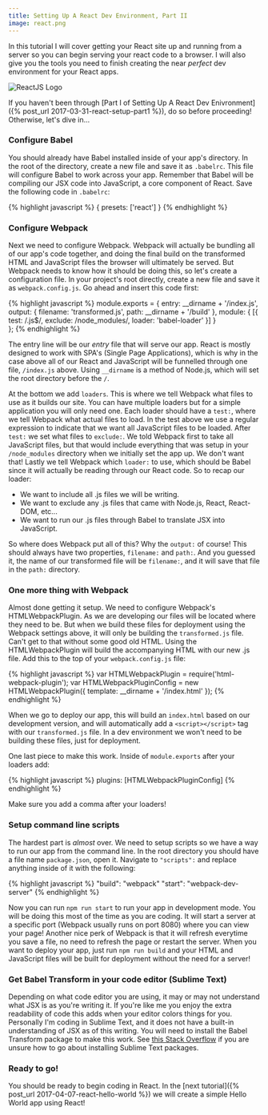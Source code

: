 ```yaml
---
title: Setting Up A React Dev Environment, Part II
image: react.png
---
```


In this tutorial I will cover getting your React site up and running from a server so you can begin serving your react code to a browser. I will also give you the tools you need to finish creating the near _perfect_ dev environment for your React apps.

<div class="img-container"><img src="{{ "/assets/preview_images/reactjspt2.jpg" | relative_url }}" alt="ReactJS Logo" class="article-image"></div>

If you haven't been through [Part I of Setting Up A React Dev Enivronment]({% post_url 2017-03-31-react-setup-part1 %}), do so before proceeding! Otherwise, let's dive in...

### Configure Babel

You should already have Babel installed inside of your app's directory. In the root of the directory, create a new file and save it as `.babelrc`. This file will configure Babel to work across your app. Remember that Babel will be compiling our JSX code into JavaScript, a core component of React. Save the following code in `.babelrc`:

{% highlight javascript %}
{ presets: ['react'] }
{% endhighlight %}

### Configure Webpack

Next we need to configure Webpack. Webpack will actually be bundling all of our app's code together, and doing the final build on the transformed HTML and JavaScript files the browser will ultimately be served. But Webpack needs to know how it should be doing this, so let's create a configuration file. In your project's root directly, create a new file and save it as `webpack.config.js`. Go ahead and insert this code first:

{% highlight javascript %}
module.exports = {
  entry: __dirname + '/index.js',
  output: {
    filename: 'transformed.js',
    path: __dirname + '/build'
  },
  module: {
    [{
      test: /\.js$/,
      exclude: /node_modules/,
      loader: 'babel-loader'
    }]
  }  
};
{% endhighlight %}

The entry line will be our _entry_ file that will serve our app. React is mostly designed to work with SPA's (Single Page Applications), which is why in the case above all of our React and JavaScript will be funnelled through one file, `/index.js` above. Using `__dirname` is a method of Node.js, which will set the root directory before the `/`. 

At the bottom we add `loaders`. This is where we tell Webpack what files to use as it builds our site. You can have multiple loaders but for a simple application you will only need one. Each loader should have a `test:`, where we tell Webpack what actual files to load. In the test above we use a regular expression to indicate that we want all JavaScript files to be loaded. After `test:` we set what files to `exclude:`. We told Webpack first to take all JavaScript files, but that would include everything that was setup in your `/node_modules` directory when we initially set the app up. We don't want that! Lastly we tell Webpack which `loader:` to use, which should be Babel since it will actually be reading through our React code. So to recap our loader:

* We want to include all .js files we will be writing.
* We want to exclude any .js files that came with Node.js, React, React-DOM, etc...
* We want to run our .js files through Babel to translate JSX into JavaScript.

So where does Webpack put all of this? Why the `output:` of course! This should always have two properties, `filename:` and `path:`. And you guessed it, the name of our transformed file will be `filename:`, and it will save that file in the `path:` directory.

### One more thing with Webpack

Almost done getting it setup. We need to configure Webpack's HTMLWebpackPlugin. As we are developing our files will be located where they need to be. But when we build these files for deployment using the Webpack settings above, it will only be building the `transformed.js` file. Can't get to that without some good old HTML. Using the HTMLWebpackPlugin will build the accompanying HTML with our new .js file. Add this to the top of your `webpack.config.js` file:

{% highlight javascript %}
var HTMLWebpackPlugin = require('html-webpack-plugin');
var HTMLWebpackPluginConfig = new HTMLWebpackPlugin({
  template: __dirname + '/index.html'
});
{% endhighlight %}

When we go to deploy our app, this will build an `index.html` based on our development version, and will automatically add a `<script></script>` tag with our `transformed.js` file. In a dev environment we won't need to be building these files, just for deployment.

One last piece to make this work. Inside of `module.exports` after your loaders add:

{% highlight javascript %}
plugins: [HTMLWebpackPluginConfig]
{% endhighlight %}

Make sure you add a comma after your loaders!

### Setup command line scripts

The hardest part is _almost_ over. We need to setup scripts so we have a way to run our app from the command line. In the root directory you should have a file name `package.json`, open it. Navigate to `"scripts":` and replace anything inside of it with the following:

{% highlight javascript %}
"build": "webpack"
"start": "webpack-dev-server"
{% endhighlight %}

Now you can run `npm run start` to run your app in development mode. You will be doing this most of the time as you are coding. It will start a server at a specific port (Webpack usually runs on port 8080) where you can view your page! Another nice perk of Webpack is that it will refresh everytime you save a file, no need to refresh the page or restart the server. When you want to deploy your app, just run `npm run build` and your HTML and JavaScript files will be built for deployment without the need for a server!

### Get Babel Transform in your code editor (Sublime Text)

Depending on what code editor you are using, it may or may not understand what JSX is as you're writing it. If you're like me you enjoy the extra readability of code this adds when your editor colors things for you. Personally I'm coding in Sublime Text, and it does not have a built-in understanding of JSX as of this writing. You will need to install the Babel Transform package to make this work. See <a href="http://stackoverflow.com/questions/13124532/installing-packages-in-sublime-text-2" target="_blank">this Stack Overflow</a> if you are unsure how to go about installing Sublime Text packages.

### Ready to go!

You should be ready to begin coding in React. In the [next tutorial]({% post_url 2017-04-07-react-hello-world %}) we will create a simple Hello World app using React!